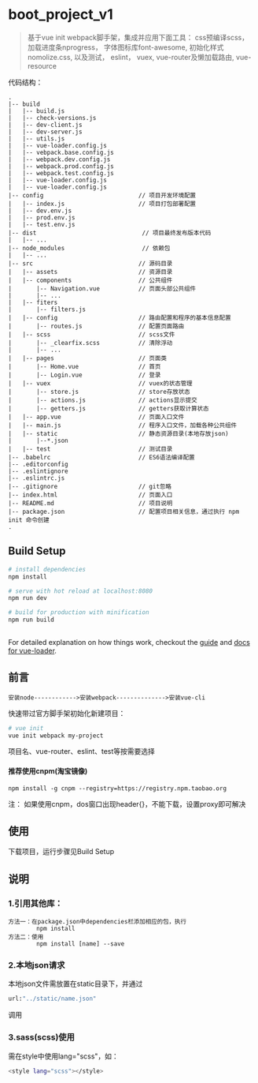 # boot_project_v1

> 基于vue init webpack脚手架，集成并应用下面工具：
  css预编译scss，
  加载进度条nprogress，
  字体图标库font-awesome,
  初始化样式nomolize.css,
  以及测试，
  eslint，
  vuex,
  vue-router及懒加载路由,
  vue-resource

代码结构： 
```
.
|-- build
|   |-- build.js
|   |-- check-versions.js
|   |-- dev-client.js
|   |-- dev-server.js
|   |-- utils.js
|   |-- vue-loader.config.js
|   |-- vebpack.base.config.js
|   |-- webpack.dev.config.js
|   |-- webpack.prod.config.js
|   |-- webpack.test.config.js
|   |-- vue-loader.config.js
|   |-- vue-loader.config.js
|-- config                           // 项目开发环境配置
|   |-- index.js                     // 项目打包部署配置 
|   |-- dev.env.js
|   |-- prod.env.js
|   |-- test.env.js
|-- dist                              // 项目最终发布版本代码
|   |-- ...
|-- node_modules                      // 依赖包
|   |-- ... 
|-- src                              // 源码目录
|   |-- assets                       // 资源目录 
|   |-- components                   // 公共组件
|       |-- Navigation.vue           // 页面头部公共组件
|       |-- ...
|   |-- fiters                       
|       |-- filters.js
|   |-- config                       // 路由配置和程序的基本信息配置
|       |-- routes.js                // 配置页面路由
|   |-- scss                         // scss文件
|       |-- _clearfix.scss           // 清除浮动
|       |-- ... 
|   |-- pages                        // 页面类
|       |-- Home.vue                 // 首页
|       |-- Login.vue                // 登录
|   |-- vuex                         // vuex的状态管理
|       |-- store.js                 // store存放状态
|       |-- actions.js               // actions显示提交
|       |-- getters.js               // getters获取计算状态
|   |-- app.vue                      // 页面入口文件
|   |-- main.js                      // 程序入口文件，加载各种公共组件
|   |-- static                       // 静态资源目录(本地存放json)
|       |--*.json
|   |-- test                         // 测试目录
|-- .babelrc                         // ES6语法编译配置
|-- .editorconfig
|-- .eslintignore
|-- .eslintrc.js
|-- .gitignore                       // git忽略
|-- index.html                       // 页面入口
|-- README.md                        // 项目说明
|-- package.json                     // 配置项目相关信息，通过执行 npm init 命令创建
.
```
## Build Setup

``` bash
# install dependencies
npm install

# serve with hot reload at localhost:8080
npm run dev

# build for production with minification
npm run build
 
```

For detailed explanation on how things work, checkout the [guide](http://vuejs-templates.github.io/webpack/) and [docs for vue-loader](http://vuejs.github.io/vue-loader).
 
## 前言
```
安装node------------>安装webpack-------------->安装vue-cli
```
快速带过官方脚手架初始化新建项目：
``` bash
# vue init
vue init webpack my-project 
``` 
项目名、vue-router、eslint、test等按需要选择


#### 推荐使用cnpm(淘宝镜像)
```
npm install -g cnpm --registry=https://registry.npm.taobao.org
```
注： 如果使用cnpm，dos窗口出现header{}，不能下载，设置proxy即可解决

## 使用

下载项目，运行步骤见Build Setup

## 说明

### 1.引用其他库：
```
方法一：在package.json中dependencies栏添加相应的包，执行
        npm install
方法二：使用
        npm install [name] --save
```
### 2.本地json请求
本地json文件需放置在static目录下，并通过
``` bash 
url:"../static/name.json"
``` 
调用

### 3.sass(scss)使用
需在style中使用lang="scss"，如：
``` bash 
<style lang="scss"></style>
``` 
